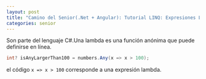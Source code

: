 ```yaml
---
layout: post
title: "Camino del Senior(.Net + Angular): Tutorial LINQ: Expresiones Lamda"
categories: senior
---
```


Son parte del lenguaje C#.<!--more-->Una lambda es una función anónima que puede definirse en línea. 

```csharp
int? isAnyLargerThan100 = numbers.Any(x => x > 100);
```

el código `x => x > 100` corresponde a una expresión lambda.